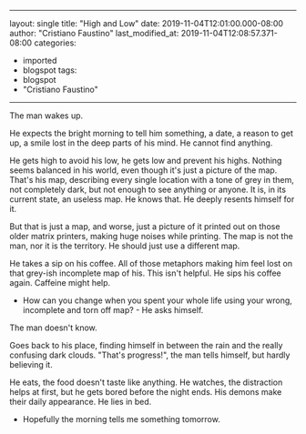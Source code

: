 
---
layout: single
title: "High and Low"
date: 2019-11-04T12:01:00.000-08:00
author: "Cristiano Faustino"
last_modified_at: 2019-11-04T12:08:57.371-08:00
categories:
  - imported
  - blogspot
tags:
  - blogspot
  - "Cristiano Faustino"
---

The man wakes up.



He expects the bright morning to tell him something, a date, a reason to get up, a smile lost in the deep parts of his mind. He cannot find anything.



He gets high to avoid his low, he gets low and prevent his highs. Nothing seems balanced in his world, even though it's just a picture of the map. That's his map, describing every single location with a tone of grey in them, not completely dark, but not enough to see anything or anyone. It is, in its current state, an useless map. He knows that. He deeply resents himself for it.



But that is just a map, and worse, just a picture of it printed out on those older matrix printers, making huge noises while printing. The map is not the man, nor it is the territory. He should just use a different map.



He takes a sip on his coffee. All of those metaphors making him feel lost on that grey-ish incomplete map of his. This isn't helpful. He sips his coffee again. Caffeine might help.



- How can you change when you spent your whole life using your wrong, incomplete and torn off map? - He asks himself.



The man doesn't know.



Goes back to his place, finding himself in between the rain and the really confusing dark clouds. "That's progress!", the man tells himself, but hardly believing it.



He eats, the food doesn't taste like anything. He watches, the distraction helps at first, but he gets bored before the night ends. His demons make their daily appearance. He lies in bed.



- Hopefully the morning tells me something tomorrow.
